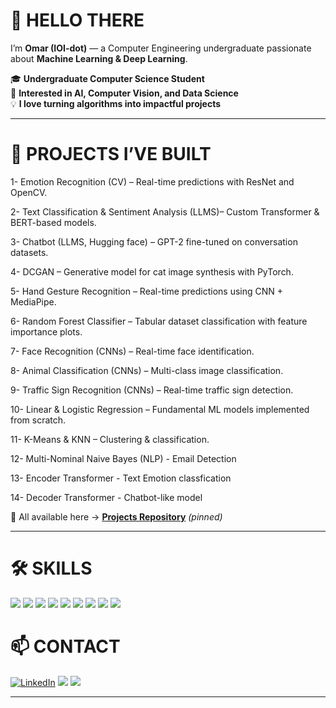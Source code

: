 # 👋 **HELLO THERE**

I’m **Omar (IOI-dot)** — a Computer Engineering undergraduate passionate about **Machine Learning & Deep Learning**.  

🎓 **Undergraduate Computer Science Student**  
🧠 **Interested in AI, Computer Vision, and Data Science**  
💡 **I love turning algorithms into impactful projects**  

---

# 🚀 **PROJECTS I’VE BUILT**

1- Emotion Recognition (CV) – Real-time predictions with ResNet and OpenCV.

2- Text Classification & Sentiment Analysis (LLMS)– Custom Transformer & BERT-based models.

3- Chatbot (LLMS, Hugging face) – GPT-2 fine-tuned on conversation datasets.

4- DCGAN – Generative model for cat image synthesis with PyTorch.

5- Hand Gesture Recognition – Real-time predictions using CNN + MediaPipe.

6- Random Forest Classifier – Tabular dataset classification with feature importance plots.

7- Face Recognition (CNNs) – Real-time face identification.

8- Animal Classification (CNNs) – Multi-class image classification.

9- Traffic Sign Recognition (CNNs) – Real-time traffic sign detection.

10- Linear & Logistic Regression – Fundamental ML models implemented from scratch.

11- K-Means & KNN – Clustering & classification.

12- Multi-Nominal Naive Bayes (NLP) - Email Detection 

13- Encoder Transformer - Text Emotion classfication

14- Decoder Transformer - Chatbot-like model

📌 All available here → [**Projects Repository**](https://github.com/IOI-dot/Projects) *(pinned)*  

---

# 🛠️ **SKILLS**

<p align="left">  
<img src="https://img.shields.io/badge/Python-3776AB?style=for-the-badge&logo=python&logoColor=white"/>  
<img src="https://img.shields.io/badge/Numpy-013243?style=for-the-badge&logo=numpy&logoColor=white"/>  
<img src="https://img.shields.io/badge/Pandas-150458?style=for-the-badge&logo=pandas&logoColor=white"/>  
<img src="https://img.shields.io/badge/Jupyter-F37626?style=for-the-badge&logo=jupyter&logoColor=white"/>  
<img src="https://img.shields.io/badge/scikit--learn-F7931E?style=for-the-badge&logo=scikit-learn&logoColor=white"/>  
<img src="https://img.shields.io/badge/TensorFlow-FF6F00?style=for-the-badge&logo=tensorflow&logoColor=white"/>  
<img src="https://img.shields.io/badge/PyTorch-EE4C2C?style=for-the-badge&logo=pytorch&logoColor=white"/>  
<img src="https://img.shields.io/badge/OpenCV-5C3EE8?style=for-the-badge&logo=opencv&logoColor=white"/>  
<img src="https://img.shields.io/badge/C++-00599C?style=for-the-badge&logo=cplusplus&logoColor=white"/>  
</p>  

# 📫 **CONTACT**

[![LinkedIn](https://img.shields.io/badge/LinkedIn-0A66C2?style=for-the-badge&logo=linkedin&logoColor=white)](https://www.linkedin.com/in/omarelhussein/)
<a href="mailto:omarelhussein@aucegypt.edu"><img src="https://img.shields.io/badge/Gmail-D14836?style=for-the-badge&logo=gmail&logoColor=white"/></a>
<a href="https://github.com/IOI-dot?tab=followers"><img src="https://img.shields.io/github/followers/IOI-dot?label=Follow&style=for-the-badge"/></a>

---
<!--
**IOI-dot/IOI-dot** is a ✨ _special_ ✨ repository because its `README.md` (this file) appears on your GitHub profile.

Here are some ideas to get you started:

- 🔭 I’m currently working on ...
- 🌱 I’m currently learning ...
- 👯 I’m looking to collaborate on ...
- 🤔 I’m looking for help with ...
- 💬 Ask me about ...
- 📫 How to reach me: ...
- 😄 Pronouns: ...
- ⚡ Fun fact: ...
-->
